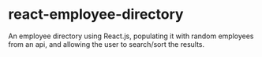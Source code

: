 # react-employee-directory
An employee directory using React.js, populating it with random employees from an api, and allowing the user to search/sort the results.
